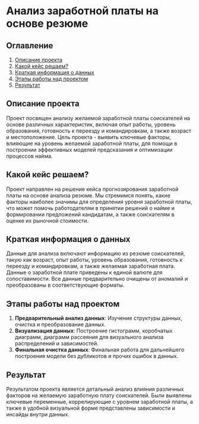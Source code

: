 # Анализ заработной платы на основе резюме

## Оглавление
1. [Описание проекта](#описание-проекта)
2. [Какой кейс решаем?](#какой-кейс-решаем)
3. [Краткая информация о данных](#краткая-информация-о-данных)
4. [Этапы работы над проектом](#этапы-работы-над-проектом)
5. [Результат](#результат)

## Описание проекта
Проект посвящен анализу желаемой заработной платы соискателей на основе различных характеристик, включая опыт работы, уровень образования, готовность к переезду и командировкам, а также возраст и местоположение. Цель проекта - выявить ключевые факторы, влияющие на уровень желаемой заработной платы, для помощи в построении эффективных моделей предсказания и оптимизации процессов найма.

## Какой кейс решаем?
Проект направлен на решение кейса прогнозирования заработной платы на основе анализа резюме. Мы стремимся понять, какие факторы наиболее значимы для определения уровня заработной платы, что может помочь работодателям в принятии решений о найме и формировании предложений кандидатам, а также соискателям в оценке их рыночной стоимости.

## Краткая информация о данных
Данные для анализа включают информацию из резюме соискателей, такую как возраст, опыт работы, уровень образования, готовность к переезду и командировкам, а также желаемая заработная плата. Данные о заработной плате приведены к единой валюте для сопоставимости. Все данные предварительно очищены от аномалий и преобразованы в соответствующие форматы.

## Этапы работы над проектом
1. **Предварительный анализ данных**: Изучение структуры данных, очистка и преобразование данных.
2. **Визуализация данных**: Построение гистограмм, коробчатых диаграмм, диаграмм рассеяния для визуального анализа распределений и зависимостей.
3. **Финальная очистка данных**: Финальная работа для дальнейшего построения модели без дубликотов и прочих ошибок в данных.

## Результат
Результатом проекта является детальный анализ влияния различных факторов на желаемую заработную плату соискателей. Были выявлены ключевые переменные, коррелирующие с уровнем заработной платы, а также в удобной визуальной форме представлены зависимости и инсайды внутри данных.


